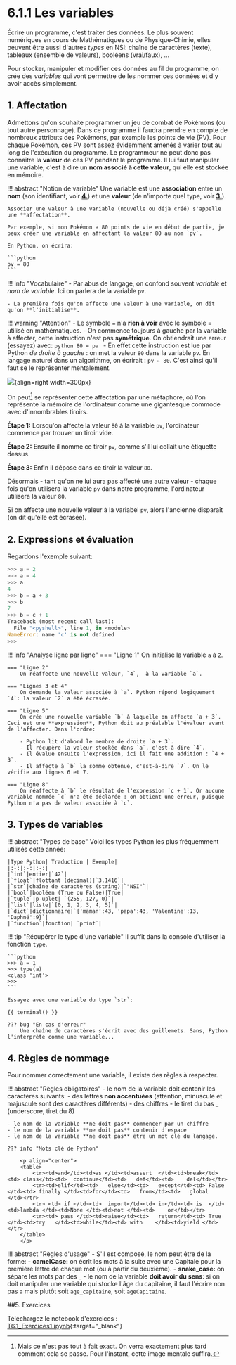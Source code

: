 # 6.1.1 Les variables

Écrire un programme, c'est traiter des données. Le plus souvent numériques en cours de Mathématiques ou de Physique-Chimie, elles peuvent être aussi d'autres *types* en NSI: chaîne de caractères (texte), tableaux (ensemble de valeurs), booléens (vrai/faux), ...

Pour stocker, manipuler et modifier ces données au fil du programme, on crée des *variables* qui vont permettre de les nommer ces données et  d'y avoir accès simplement.

## 1. Affectation

Admettons qu'on souhaite programmer un jeu de combat de Pokémons (ou tout autre personnage). Dans ce programme il faudra prendre en compte de nombreux attributs des Pokémons, par exemple les points de vie (PV). Pour chaque Pokémon, ces PV sont assez évidemment amenés à varier tout au long de l'exécution du programme. Le programmeur ne peut donc pas connaître la **valeur** de ces PV pendant le programme. Il lui faut manipuler une variable, c'est à dire un **nom associé à cette valeur**, qui elle est stockée en mémoire.

!!! abstract "Notion de variable"
    Une variable est une **association** entre un **nom** (son identifiant, voir [**4.**](#4-regles-de-nommage)) et une **valeur** (de n'importe quel type, voir [**3.**](#3-types-de-variables)).

    Associer une valeur à une variable (nouvelle ou déjà créé) s'appelle une **affectation**. 

    Par exemple, si mon Pokémon a 80 points de vie en début de partie, je peux créer une variable en affectant la valeur 80 au nom `pv`.

    En Python, on écrira:

    ```python
    pv = 80
    ```

!!! info "Vocabulaire"
    - Par abus de langage, on confond souvent *variable* et *nom de variable*. Ici on parlera de la variable `pv`.

    - La première fois qu'on affecte une valeur à une variable, on dit qu'on **l'initialise**.

!!! warning "Attention"
    - Le symbole `=` n'a **rien à voir** avec le symbole $=$ utilisé en mathématiques. 
    - On commence toujours à gauche par la variable à affecter, cette instruction n'est pas **symétrique**. On obtiendrait une erreur (essayez) avec:
    ```python
    80 = pv
    ```
    - En effet cette instruction est lue par Python *de droite à gauche* : on met la valeur `80` dans la variable `pv`. En langage naturel dans un algorithme, on écrirait : `pv ← 80`. C'est ainsi qu'il faut se le représenter mentalement.


![](../images/tiroirs.svg){align=right width=300px} 

On peut[^1] se représenter cette affectation par une métaphore, où l'on représente la mémoire de l'ordinateur comme une gigantesque commode avec d'innombrables tiroirs.

[^1]: Mais ce n'est pas tout à fait exact. On verra exactement plus tard comment cela se passe. Pour l'instant, cette image mentale suffira.

**Étape 1:** Lorsqu'on affecte la valeur `80` à la variable `pv`, l'ordinateur commence par trouver un tiroir vide.


**Étape 2:** Ensuite il nomme ce tiroir `pv`, comme s'il lui collait une étiquette dessus.

**Étape 3:** Enfin il dépose dans ce tiroir la valeur `80`.

Désormais - tant qu'on ne lui aura pas affecté une autre valeur - chaque fois qu'on utilisera la variable `pv` dans notre programme, l'ordinateur utilisera la valeur `80`.

Si on affecte une nouvelle valeur à la variabel `pv`, alors l'ancienne disparaît (on dit qu'elle est écrasée).



## 2. Expressions et évaluation  

Regardons l'exemple suivant:

```python
>>> a = 2
>>> a = 4
>>> a
4
>>> b = a + 3
>>> b
7
>>> b = c + 1
Traceback (most recent call last):
  File "<pyshell>", line 1, in <module>
NameError: name 'c' is not defined
>>> 
```
!!! info "Analyse ligne par ligne"
    === "Ligne 1"
        On initialise la variable `a` à `2`.

    === "Ligne 2"
        On réaffecte une nouvelle valeur, `4`,  à la variable `a`.
    
    === "Lignes 3 et 4"
        On demande la valeur associée à `a`. Python répond logiquement `4`: la valeur `2` a été écrasée.
    
    === "Ligne 5"
        On crée une nouvelle variable `b` à laquelle on affecte `a + 3`. Ceci est une **expression**, Python doit au préalable l'évaluer avant de l'affecter. Dans l'ordre:

        - Python lit d'abord le membre de droite `a + 3`.
        - Il récupère la valeur stockée dans `a`, c'est-à-dire `4`.
        - Il évalue ensuite l'expression, ici il fait une addition : `4 + 3`.
        - Il affecte à `b` la somme obtenue, c'est-à-dire `7`. On le vérifie aux lignes 6 et 7.

    === "Ligne 8"
        On réaffecte à `b` le résultat de l'expression `c + 1`. Or aucune variable nommée `c` n'a été déclarée : on obtient une erreur, puisque Python n'a pas de valeur associée à `c`.


## 3. Types de variables

!!! abstract "Types de base"
    Voici les types Python les plus fréquemment utilisés cette année:

    |Type Python| Traduction | Exemple|
    |:-:|:-:|:-:|
    |`int`|entier|`42`|
    |`float`|flottant (décimal)|`3.1416`|
    |`str`|chaîne de caractères (string)|`"NSI"`|
    |`bool`|booléen (True ou False)|True|
    |`tuple`|p-uplet| `(255, 127, 0)`|
    |`list`|liste|`[0, 1, 2, 3, 4, 5]`|
    |`dict`|dictionnaire|`{'maman':43, 'papa':43, 'Valentine':13, 'Daphné':9}`|
    |`function`|fonction| `print`|

!!! tip "Récupérer le type d'une variable"
    Il suffit dans la console d'utiliser la fonction `type`.

    ```python
    >>> a = 1
    >>> type(a)
    <class 'int'>
    >>> 
    ```

    Essayez avec une variable du type `str`:

    {{ terminal() }}

    ??? bug "En cas d'erreur"
        Une chaîne de caractères s'écrit avec des guillemets. Sans, Python l'interprète comme une variable...


    
## 4. Règles de nommage

Pour nommer correctement une variable, il existe des règles à respecter.

!!! abstract "Règles obligatoires"
    - le nom de la variable doit contenir les caractères suivants:
        - des lettres **non accentuées** (attention, minuscule et majuscule sont des caractères différents)
        - des chiffres
        - le tiret du bas _ (underscore, tiret du 8)
    
    - le nom de la variable **ne doit pas** commencer par un chiffre
    - le nom de la variable **ne doit pas** contenir d'espace
    - le nom de la variable **ne doit pas** être un mot clé du langage.

    ??? info "Mots clé de Python"

        <p align="center">
        <table>
            <tr><td>and</td><td>as </td><td>assert	</td><td>break</td><td>	class</td><td>	continue</td><td>	def</td><td>	del</td></tr> 
            <tr><td>elif</td><td>	else</td><td>	except</td><td> False </td><td> finally	</td><td>for</td><td>	from</td><td>	global  </td></tr>
            <tr> <td> if </td><td>	import</td><td>	in</td><td>	is	</td><td>lambda	</td><td>None </td><td>not </td><td>	or</td></tr>
            <tr><td> pass </td><td>raise</td><td>	return</td><td>	True </td><td>try	</td><td>while</td><td>	with	</td><td>yield </td></tr>
        </table>
        </p>

!!! abstract "Règles d'usage"
    - S'il est composé, le nom peut être de la forme:
        - **camelCase:** on écrit les mots à la suite avec une Capitale pour la première lettre de chaque mot (ou à partir du deuxième).
        - **snake_case:** on sépare les mots par des _ 
    - le nom de la variable **doit avoir du sens**: si on doit manipuler une variable qui stocke l'âge du capitaine, il faut l'écrire non pas `a` mais plutôt soit `age_capitaine`, soit `ageCapitaine`.


##5. Exercices

Téléchargez le notebook d'exercices : [T6.1_Exercices1.ipynb](T6.1_Exercices1.ipynb){:target="_blank"} 
